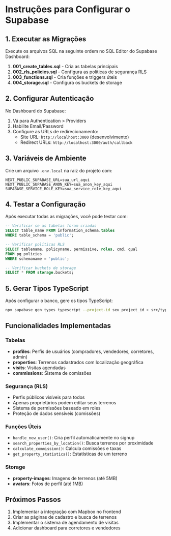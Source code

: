 # Instruções para Configurar o Supabase

## 1. Executar as Migrações

Execute os arquivos SQL na seguinte ordem no SQL Editor do Supabase Dashboard:

1. **001_create_tables.sql** - Cria as tabelas principais
2. **002_rls_policies.sql** - Configura as políticas de segurança RLS
3. **003_functions.sql** - Cria funções e triggers úteis
4. **004_storage.sql** - Configura os buckets de storage

## 2. Configurar Autenticação

No Dashboard do Supabase:

1. Vá para Authentication > Providers
2. Habilite Email/Password
3. Configure as URLs de redirecionamento:
   - Site URL: `http://localhost:3000` (desenvolvimento)
   - Redirect URLs: `http://localhost:3000/auth/callback`

## 3. Variáveis de Ambiente

Crie um arquivo `.env.local` na raiz do projeto com:

```env
NEXT_PUBLIC_SUPABASE_URL=sua_url_aqui
NEXT_PUBLIC_SUPABASE_ANON_KEY=sua_anon_key_aqui
SUPABASE_SERVICE_ROLE_KEY=sua_service_role_key_aqui
```

## 4. Testar a Configuração

Após executar todas as migrações, você pode testar com:

```sql
-- Verificar se as tabelas foram criadas
SELECT table_name FROM information_schema.tables 
WHERE table_schema = 'public';

-- Verificar políticas RLS
SELECT tablename, policyname, permissive, roles, cmd, qual 
FROM pg_policies 
WHERE schemaname = 'public';

-- Verificar buckets de storage
SELECT * FROM storage.buckets;
```

## 5. Gerar Tipos TypeScript

Após configurar o banco, gere os tipos TypeScript:

```bash
npx supabase gen types typescript --project-id seu_project_id > src/types/supabase.ts
```

## Funcionalidades Implementadas

### Tabelas
- **profiles**: Perfis de usuários (compradores, vendedores, corretores, admin)
- **properties**: Terrenos cadastrados com localização geográfica
- **visits**: Visitas agendadas
- **commissions**: Sistema de comissões

### Segurança (RLS)
- Perfis públicos visíveis para todos
- Apenas proprietários podem editar seus terrenos
- Sistema de permissões baseado em roles
- Proteção de dados sensíveis (comissões)

### Funções Úteis
- `handle_new_user()`: Cria perfil automaticamente no signup
- `search_properties_by_location()`: Busca terrenos por proximidade
- `calculate_commission()`: Calcula comissões e taxas
- `get_property_statistics()`: Estatísticas de um terreno

### Storage
- **property-images**: Imagens de terrenos (até 5MB)
- **avatars**: Fotos de perfil (até 1MB)

## Próximos Passos

1. Implementar a integração com Mapbox no frontend
2. Criar as páginas de cadastro e busca de terrenos
3. Implementar o sistema de agendamento de visitas
4. Adicionar dashboard para corretores e vendedores